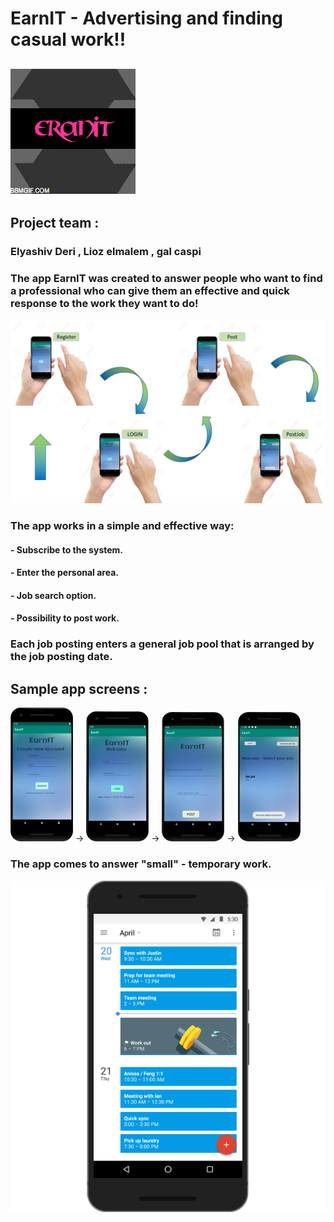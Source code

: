 # EarnIT - Advertising and finding casual work!!

##  ![](https://github.com/caspiGal/EarnIT/blob/master/eranit.gif)

## Project team :

### Elyashiv Deri , Lioz elmalem , gal caspi 

### The app EarnIT was created to answer people who want to find a professional who can give them an effective and quick response to the work they want to do! 

![](https://github.com/caspiGal/EarnIT/blob/master/תהליך_1.png)

### The app works in a simple and effective way:
#### - Subscribe to the system.
#### - Enter the personal area.
#### - Job search option.
#### - Possibility to post work.

### Each job posting enters a general job pool that is arranged by the job posting date.

## Sample app screens :

![](https://github.com/caspiGal/EarnIT/blob/master/Register.png) -> ![](https://github.com/caspiGal/EarnIT/blob/master/Login.png) -> ![](https://github.com/caspiGal/EarnIT/blob/master/Post.png) -> ![](https://github.com/caspiGal/EarnIT/blob/master/PostJob_1.png) 

### The app comes to answer "small" - temporary work.


![](https://github.com/caspiGal/EarnIT/blob/master/1462492500_1.gif) 


